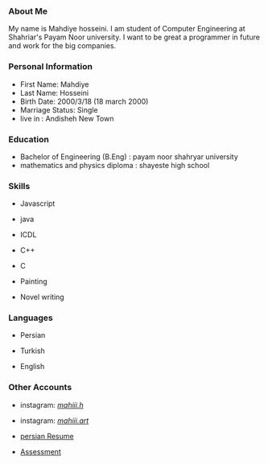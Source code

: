 <img src="" />

### About Me

My name is Mahdiye hosseini.
I am student of Computer Engineering at Shahriar's Payam Noor university. 
I want to be great a programmer in future and work for the big companies.

### Personal Information

- First Name: Mahdiye
- Last Name: Hosseini
- Birth Date: 2000/3/18 (18 march 2000)
- Marriage Status: Single
- live in : Andisheh New Town

### Education

- Bachelor of Engineering (B.Eng) : payam noor shahryar university
- mathematics and physics diploma : shayeste high school

### Skills

+ Javascript

+ java

+ ICDL

+ C++

+ C

+ Painting

+ Novel writing

### Languages

- Persian

- Turkish

- English


### Other Accounts

- instagram: <a href="https://instagram.com/_mahiii.h_?igshid=85009zzs0qxp">_mahiii.h_</a>
- instagram: <a href="https://instagram.com/_mahiii.art_?igshid=843xjbt2wstc"> _mahiii.art_ </a> </li>

- <a href="https://mahi-hosseini.github.io/Resume-fa/"> persian Resume </a>

- <a href="https://github.com/mahi-hosseini/PNU_3991_AR/blob/main/_General/XX_CV_CheckList_AR_3991.pdf"> Assessment </a>
